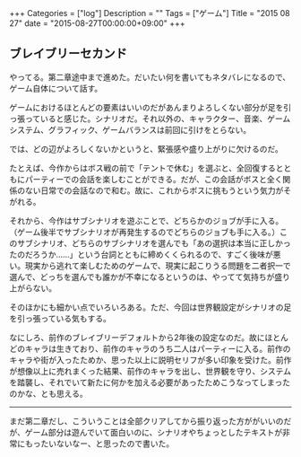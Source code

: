 +++
Categories = ["log"]
Description = ""
Tags = ["ゲーム"]
Title = "2015 08 27"
date = "2015-08-27T00:00:00+09:00"
+++

## ブレイブリーセカンド
やってる。第二章途中まで進めた。だいたい何を書いてもネタバレになるので、ゲーム自体について話す。

ゲームにおけるほとんどの要素はいいのだがあんまりよろしくない部分が足を引っ張っていると感じた。シナリオだ。それ以外の、キャラクター、音楽、ゲームシステム、グラフィック、ゲームバランスは前回に引けをとらない。

では、どの辺がよろしくないかというと、緊張感や盛り上がりに欠けるのだ。

たとえば、今作からはボス戦の前で「テントで休む」を選ぶと、全回復するとともにパーティーでの会話を楽しむことができる。だが、この会話がボスと全く関係のない日常での会話なので和む。故に、これからボスに挑もうという気力がそがれる。

それから、今作はサブシナリオを遊ぶことで、どちらかのジョブが手に入る。（ゲーム後半でサブシナリオが再発生するのでどちらのジョブも手に入る。）このサブシナリオ、どちらのサブシナリオを選んでも「あの選択は本当に正しかったのだろうか……」という台詞とともに締めくくられるので、すごく後味が悪い。現実から逃れて楽しむためのゲームで、現実に起こりうる問題を二者択一で選んで、どっちを選んでも誰かが不幸になるというのは、やってて気持ちが盛り上がらない。

そのほかにも細かい点でいろいろある。ただ、今回は世界観設定がシナリオの足を引っ張っている気もする。

なにしろ、前作のブレイブリーデフォルトから2年後の設定なのだ。故にほとんどのキャラは生きており、前作のキャラのうち二人はパーティーに入る。前作のキャラや街が入ったためか、思った以上に説明セリフが多い印象を受けた。前作が想像以上に売れまくった結果、前作のキャラを出し、世界観を守り、システムを踏襲し、それでいて新たに何かを加える必要があったためこうなってしまったのかな、とも思える。

----

まだ第二章だし、こういうことは全部クリアしてから振り返った方ががいいのだが、ゲーム部分は遊んでいて面白いのに、シナリオやちょっとしたテキストが非常にもったいないなー、と思ったので書いた。